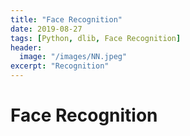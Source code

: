 ```yaml
---
title: "Face Recognition"
date: 2019-08-27
tags: [Python, dlib, Face Recognition]
header:
  image: "/images/NN.jpeg"
excerpt: "Recognition"
---
```


# Face Recognition
